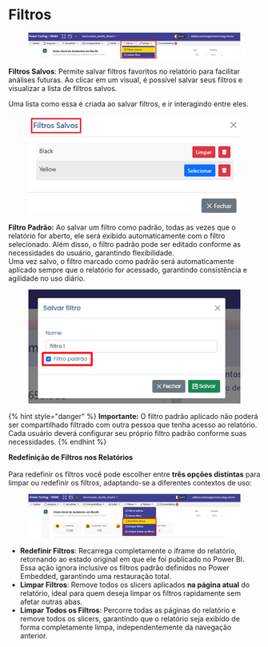 # Filtros

<figure><img src="../../.gitbook/assets/Filtros opções.png" alt=""><figcaption></figcaption></figure>

**Filtros Salvos**: Permite salvar filtros favoritos no relatório para facilitar análises futuras. Ao clicar em um visual, é possível salvar seus filtros e visualizar a lista de filtros salvos.

Uma lista como essa é criada ao salvar filtros, e ir interagindo entre eles.

<div align="left"><figure><img src="../../.gitbook/assets/image (320).png" alt=""><figcaption></figcaption></figure></div>

**Filtro Padrão:** Ao salvar um filtro como padrão, todas as vezes que o relatório for aberto, ele será exibido automaticamente com o filtro selecionado. Além disso, o filtro padrão pode ser editado conforme as necessidades do usuário, garantindo flexibilidade.\
&#x20;   Uma vez salvo, o filtro marcado como padrão será automaticamente aplicado sempre que o relatório for acessado, garantindo consistência e agilidade no uso diário.

<figure><img src="../../.gitbook/assets/image (438).png" alt=""><figcaption></figcaption></figure>

{% hint style="danger" %}
**Importante:** O filtro padrão aplicado não poderá ser compartilhado filtrado com outra pessoa que tenha acesso ao relatório. Cada usuário deverá configurar seu próprio filtro padrão conforme suas necessidades.
{% endhint %}



**Redefinição de Filtros nos Relatórios**\
\
Para redefinir os filtros você pode escolher entre **três opções distintas** para limpar ou redefinir os filtros, adaptando-se a diferentes contextos de uso:

<figure><img src="../../.gitbook/assets/opções de filtros.png" alt=""><figcaption></figcaption></figure>

* **Redefinir Filtros**: Recarrega completamente o iframe do relatório, retornando ao estado original em que ele foi publicado no Power BI. Essa ação ignora inclusive os filtros padrão definidos no Power Embedded, garantindo uma restauração total.
* **Limpar Filtros**: Remove todos os slicers aplicados **na página atual** do relatório, ideal para quem deseja limpar os filtros rapidamente sem afetar outras abas.
* **Limpar Todos os Filtros**: Percorre todas as páginas do relatório e remove todos os slicers, garantindo que o relatório seja exibido de forma completamente limpa, independentemente da navegação anterior.
